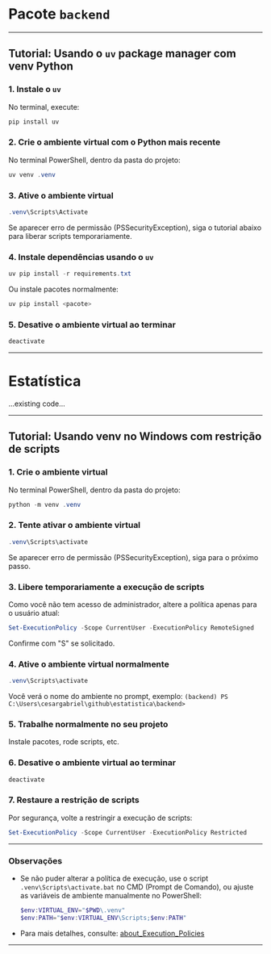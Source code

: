 # Pacote `backend`

---

## Tutorial: Usando o `uv` package manager com venv Python

### 1. Instale o `uv`

No terminal, execute:

```powershell
pip install uv
```

### 2. Crie o ambiente virtual com o Python mais recente

No terminal PowerShell, dentro da pasta do projeto:

```powershell
uv venv .venv
```

### 3. Ative o ambiente virtual

```powershell
.venv\Scripts\Activate
```

Se aparecer erro de permissão (PSSecurityException), siga o tutorial abaixo para liberar scripts temporariamente.

### 4. Instale dependências usando o `uv`

```powershell
uv pip install -r requirements.txt
```

Ou instale pacotes normalmente:

```powershell
uv pip install <pacote>
```

### 5. Desative o ambiente virtual ao terminar

```powershell
deactivate
```

---

# Estatística

...existing code...

---

## Tutorial: Usando venv no Windows com restrição de scripts

### 1. Crie o ambiente virtual

No terminal PowerShell, dentro da pasta do projeto:

```powershell
python -m venv .venv
```

### 2. Tente ativar o ambiente virtual

```powershell
.venv\Scripts\activate
```

Se aparecer erro de permissão (PSSecurityException), siga para o próximo passo.

### 3. Libere temporariamente a execução de scripts

Como você não tem acesso de administrador, altere a política apenas para o usuário atual:

```powershell
Set-ExecutionPolicy -Scope CurrentUser -ExecutionPolicy RemoteSigned
```

Confirme com "S" se solicitado.

### 4. Ative o ambiente virtual normalmente

```powershell
.venv\Scripts\activate
```

Você verá o nome do ambiente no prompt, exemplo:
`(backend) PS C:\Users\cesargabriel\github\estatistica\backend>`

### 5. Trabalhe normalmente no seu projeto

Instale pacotes, rode scripts, etc.

### 6. Desative o ambiente virtual ao terminar

```powershell
deactivate
```

### 7. Restaure a restrição de scripts

Por segurança, volte a restringir a execução de scripts:

```powershell
Set-ExecutionPolicy -Scope CurrentUser -ExecutionPolicy Restricted
```

---

### Observações

- Se não puder alterar a política de execução, use o script `.venv\Scripts\activate.bat` no CMD (Prompt de Comando), ou ajuste as variáveis de ambiente manualmente no PowerShell:
    ```powershell
    $env:VIRTUAL_ENV="$PWD\.venv"
    $env:PATH="$env:VIRTUAL_ENV\Scripts;$env:PATH"
    ```
- Para mais detalhes, consulte: [about_Execution_Policies](https://go.microsoft.com/fwlink/?LinkID=135170)

---
